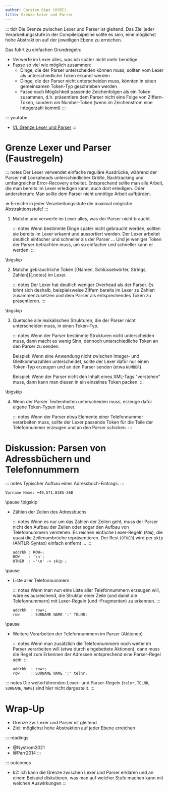 ```yaml
---
author: Carsten Gips (HSBI)
title: Grenze Lexer und Parser
---
```


::: tldr
Die Grenze zwischen Lexer und Parser ist gleitend. Das Ziel jeder Verarbeitungsstufe
in der Compilerpipeline sollte es sein, eine möglichst hohe Abstraktion auf der
jeweiligen Ebene zu erreichen.

Das führt zu einfachen Grundregeln:

-   Verwerfe im Lexer alles, was ich später nicht mehr benötige
-   Fasse so viel wie möglich zusammen:
    -   Dinge, die der Parser unterscheiden können muss, sollten vom Lexer als
        unterschiedliche Token erkannt werden
    -   Dinge, die der Parser nicht unterscheiden muss, könnten in einen gemeinsamen
        Token-Typ geschrieben werden
    -   Fasse nach Möglichkeit passende Zeichenfolgen als ein Token zusammen, d.h.
        präsentiere dem Parser nicht eine Folge von Ziffern-Token, sondern *ein*
        Number-Token (wenn im Zeichenstrom eine Integerzahl kommt)
:::

::: youtube
-   [VL Grenze Lexer und Parser](https://youtu.be/)
:::

# Grenze Lexer und Parser (Faustregeln)

::: notes
Der Lexer verwendet einfache reguläre Ausdrücke, während der Parser mit Lookaheads
unterschiedlicher Größe, Backtracking und umfangreicher Error-Recovery arbeitet.
Entsprechend sollte man alle Arbeit, die man bereits im Lexer erledigen kann, auch
dort erledigen. Oder andersherum: Man sollte dem Parser nicht unnötige Arbeit
aufbürden.

=\> Erreiche in jeder Verarbeitungsstufe die maximal mögliche Abstraktionsstufe!
:::

1.  Matche und verwerfe im Lexer alles, was der Parser nicht braucht.

    ::: notes
    Wenn bestimmte Dinge später nicht gebraucht werden, sollten sie bereits im Lexer
    erkannt und aussortiert werden. Der Lexer arbeitet deutlich einfacher und
    schneller als der Parser ... Und je weniger Token der Parser betrachten muss, um
    so einfacher und schneller kann er werden.
    :::

\bigskip

2.  Matche gebräuchliche Token [(Namen, Schlüsselwörter, Strings, Zahlen)]{.notes}
    im Lexer.

    ::: notes
    Der Lexer hat deutlich weniger Overhead als der Parser. Es lohnt sich deshalb,
    beispielsweise Ziffern bereits im Lexer zu Zahlen zusammenzusetzen und dem
    Parser als entsprechendes Token zu präsentieren.
    :::

\bigskip

3.  Quetsche alle lexikalischen Strukturen, die der Parser nicht unterscheiden muss,
    in einen Token-Typ.

    ::: notes
    Wenn der Parser bestimmte Strukturen nicht unterscheiden muss, dann macht es
    wenig Sinn, dennoch unterschiedliche Token an den Parser zu senden.

    Beispiel: Wenn eine Anwendung nicht zwischen Integer- und Gleitkommazahlen
    unterscheidet, sollte der Lexer dafür nur einen Token-Typ erzeugen und an den
    Parser senden (etwa `NUMBER`).

    Beispiel: Wenn der Parser nicht den Inhalt eines XML-Tags "verstehen" muss, dann
    kann man diesen in ein einzelnes Token packen.
    :::

\bigskip

4.  Wenn der Parser Texteinheiten unterscheiden muss, erzeuge dafür eigene
    Token-Typen im Lexer.

    ::: notes
    Wenn der Parser etwa Elemente einer Telefonnummer verarbeiten muss, sollte der
    Lexer passende Token für die Teile der Telefonnummer erzeugen und an den Parser
    schicken.
    :::

# Diskussion: Parsen von Adressbüchern und Telefonnummern

::: notes
Typischer Aufbau eines Adressbuch-Eintrags:
:::

``` {size="footnotesize"}
Vorname Name: +49.571.8385-268
```

\pause
\bigskip

-   Zählen der Zeilen des Adressbuchs

    ::: notes
    Wenn es nur um das Zählen der Zeilen geht, muss der Parser nicht den Aufbau der
    Zeilen oder sogar den Aufbau von Telefonnummern verstehen. Es reichen einfache
    Lexer-Regeln (`ROW`), die quasi die Zeilenumbrüche repräsentieren. Der Rest
    (`OTHER`) wird per `skip` (ANTLR-Syntax) einfach entfernt ...
    :::

    ``` {.antlr size="scriptsize"}
    addrbk : ROW+;
    ROW    : '\n';
    OTHER  : ~'\n' -> skip ;
    ```

\pause

-   Liste aller Telefonnummern

    ::: notes
    Wenn man nun eine Liste aller Telefonnummern erzeugen will, wäre es ausreichend,
    die Struktur einer Zeile (und damit die Telefonnummern) mit Lexer-Regeln (und
    -Fragmenten) zu erkennen.
    :::

    ``` {.antlr size="scriptsize"}
    addrbk  : row+;
    row     : SURNAME NAME ':' TELNR;
    ```

\pause

-   Weitere Verarbeiten der Telefonnummern im Parser (Aktionen)

    ::: notes
    Wenn man zusätzlich die Telefonnummern noch weiter im Parser verarbeiten will
    (etwa durch eingebettete Aktionen), dann muss die Regel zum Erkennen der
    Adressen entsprechend eine Parser-Regel sein:
    :::

    ``` {.antlr size="scriptsize"}
    addrbk  : row+;
    row     : SURNAME NAME ':' telnr;
    ```

::: notes
Die weiterführenden Lexer- und Parser-Regeln (`telnr`, `TELNR`, `SURNAME`, `NAME`)
sind hier nicht dargestellt.
:::

# Wrap-Up

-   Grenze zw. Lexer und Parser ist gleitend
-   Ziel: möglichst hohe Abstraktion auf jeder Ebene erreichen

::: readings
-   @Nystrom2021
-   @Parr2014
:::

::: outcomes
-   k2: Ich kann die Grenze zwischen Lexer und Parser erklären und an einem Beispiel
    diskutieren, was man auf welcher Stufe machen kann mit welchen Auswirkungen
:::
